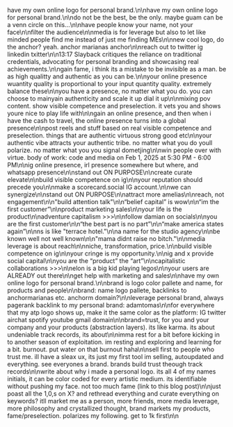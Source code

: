 have my own online logo for personal brand.\n\nhave my own online logo for personal brand.\n\ndo not be the best, be the only. maybe guam can be a venn circle on this...\n\nhave people know your name, not your face\n\nfilter the audience\n\nmedia is for leverage but also to let like minded people find me instead of just me finding MEs\n\nnew cool logo, do the anchor? yeah. anchor marianas anchor\n\nreach out to twitter ig linkedin txitter\n\n13:17 Slayback critiques the reliance on traditional credentials, advocating for personal branding and showcasing real achievements.\n\ngain fame, i think its a mistake to be invisible as a man. be as high qualitty and authentic as you can be.\n\nyour online presence wuantity quality is proportional to your input quantity quality. extremely balance these\n\nyou have a presence, no matter what you do. you can choose to mainyain authenticity and scale it up dial it up\n\nmixing pov content. show visible competence and preselection. it vets you and shows youre nice to play life with\n\ngain an online presence, and then when i have the cash to travel, the online presence turns into a global presence\n\npost reels and stuff based on real visible competence and preselection. things that are authentic virtuous strong good etc\n\nyour authentic vibe attracts your authentic tribe. no matter what you do youll polarize. no matter what you you signal dometjing\n\nwin people over with virtue. body of work: code and media on Feb 1, 2025 at 5:30 PM - 6:00 PM\n\nig online presence, irl presence somewhere but where, and whatsapp presence\n\nstand out ON PURPOSE\n\ncreate curate elevate\n\nbuild visible competence on ig\n\nyour reputation should precede you\n\nmake a scorecard.social IG account.\n\nwe can synergize\n\nstand out ON PURPOSE\n\nattract more amelias\n\nreach, not engagement\n\n"build attention talk"\n\n“belief capital” is wow\n\n“im the first customer”\n\nproduct marketing sales\n\nyour life is the product\n\nadventure capitalism >>>\n\nfollow damian on socials\n\nyou are the first customer\n\n“the best part is no part”\n\n“make america states again”\n\nns is like "terrace hotel."\n\na name for the studio agency\n\nbe known well not well known\n\n"mama didnt raise no bitch."\n\nmedia leverage is about reach\n\nniche, transformation, price.\n\nbuild visible competence on ig\n\nyour cringe is my opportunity.\n\nig and x provide social capital\n\nyou are the “product” the “art”\n\ncapitalistic collaborations >>>\n\nelon is a big kid playing legos\n\nyour users are ALREADY out there\n\nget help with marketing and sales\n\nhave my own online logo for personal brand.\n\nbrand is logo color pallete and name, for products and people\n\nbrand: name logo pallete, backlinks to anchormarianas etc. anchorm domain?\n\nleverage personal brand, always pagerank backlink to my personal brand: adamtomas\n\nfor everywhere that my atp logo shows up, make it the same color as the platform: IG twitter airchat spotify youtube gmail domain\n\nbrand=trust, for you and your company and your products (abstraction layers). its like karma. its about undeniable track records, its about\n\nimma rest for a bit before kicking in to another season of exploitation. im resting and exploring and learning for a bit. burnout. put water on that burnout haha\n\nsell first to people who trust me. ill have a sleax ux, its just my first tool im selling, autoupdated and everything. see everyones a brand. brands build trust theough track records\n\nwrite about why i made a personal logo. its all 4 of my names initials, it can be color coded for every artistic medium. its identifiable without pushing my face. not too much fame (link to this blog post)\n\njust poast all the 1,0,s on X? and rethread everything and curate everything on keywords? itll market me as a person, more friends, more media leverage, more philosophy and crystallized thought, brand markets my products, fame/preselection. polarizes my following. get to 1k first\n\n